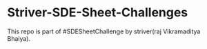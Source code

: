 # Striver-SDE-Sheet-Challenges
This repo is part of #SDESheetChallenge by striver(raj Vikramaditya Bhaiya).
